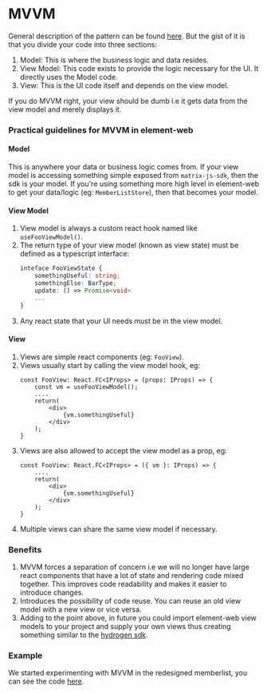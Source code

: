 # MVVM

General description of the pattern can be found [here](https://en.wikipedia.org/wiki/Model%E2%80%93view%E2%80%93viewmodel). But the gist of it is that you divide your code into three sections:

1. Model: This is where the business logic and data resides.
2. View Model: This code exists to provide the logic necessary for the UI. It directly uses the Model code.
3. View: This is the UI code itself and depends on the view model.

If you do MVVM right, your view should be dumb i.e it gets data from the view model and merely displays it.

### Practical guidelines for MVVM in element-web

#### Model

This is anywhere your data or business logic comes from. If your view model is accessing something simple exposed from `matrix-js-sdk`, then the sdk is your model. If you're using something more high level in element-web to get your data/logic (eg: `MemberListStore`), then that becomes your model.

#### View Model

1. View model is always a custom react hook named like `useFooViewModel()`.
2. The return type of your view model (known as view state) must be defined as a typescript interface:
    ```ts
    inteface FooViewState {
    	somethingUseful: string;
    	somethingElse: BarType;
    	update: () => Promise<void>
    	...
    }
    ```
3. Any react state that your UI needs must be in the view model.

#### View

1. Views are simple react components (eg: `FooView`).
2. Views usually start by calling the view model hook, eg:
    ```tsx
    const FooView: React.FC<IProps> = (props: IProps) => {
    	const vm = useFooViewModel();
    	....
    	return(
    		<div>
    			{vm.somethingUseful}
    		</div>
    	);
    }
    ```
3. Views are also allowed to accept the view model as a prop, eg:
    ```tsx
    const FooView: React.FC<IProps> = ({ vm }: IProps) => {
    	....
    	return(
    		<div>
    			{vm.somethingUseful}
    		</div>
    	);
    }
    ```
4. Multiple views can share the same view model if necessary.

### Benefits

1. MVVM forces a separation of concern i.e we will no longer have large react components that have a lot of state and rendering code mixed together. This improves code readability and makes it easier to introduce changes.
2. Introduces the possibility of code reuse. You can reuse an old view model with a new view or vice versa.
3. Adding to the point above, in future you could import element-web view models to your project and supply your own views thus creating something similar to the [hydrogen sdk](https://github.com/element-hq/hydrogen-web/blob/master/doc/SDK.md).

### Example

We started experimenting with MVVM in the redesigned memberlist, you can see the code [here](https://github.com/vector-im/element-web/blob/develop/src/components/views/rooms/MemberList/MemberListView.tsx).
